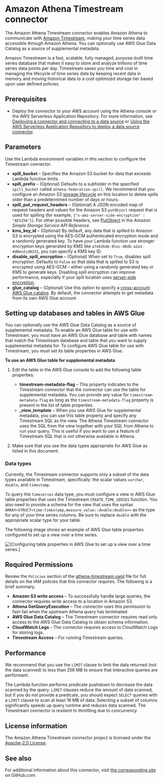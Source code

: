 # Amazon Athena Timestream connector<a name="connectors-timestream"></a>

The Amazon Athena Timestream connector enables Amazon Athena to communicate with [Amazon Timestream](http://aws.amazon.com/timestream/), making your time series data accessible through Amazon Athena\. You can optionally use AWS Glue Data Catalog as a source of supplemental metadata\.

Amazon Timestream is a fast, scalable, fully managed, purpose\-built time series database that makes it easy to store and analyze trillions of time series data points per day\. Timestream saves you time and cost in managing the lifecycle of time series data by keeping recent data in memory and moving historical data to a cost optimized storage tier based upon user defined policies\.

## Prerequisites<a name="connectors-timestream-prerequisites"></a>
+ Deploy the connector to your AWS account using the Athena console or the AWS Serverless Application Repository\. For more information, see [Deploying a connector and connecting to a data source](connect-to-a-data-source-lambda.md) or [Using the AWS Serverless Application Repository to deploy a data source connector](connect-data-source-serverless-app-repo.md)\.

## Parameters<a name="connectors-timestream-parameters"></a>

Use the Lambda environment variables in this section to configure the Timestream connector\.
+ **spill\_bucket** – Specifies the Amazon S3 bucket for data that exceeds Lambda function limits\.
+ **spill\_prefix** – \(Optional\) Defaults to a subfolder in the specified `spill_bucket` called `athena-federation-spill`\. We recommend that you configure an Amazon S3 [storage lifecycle](https://docs.aws.amazon.com/AmazonS3/latest/userguide/object-lifecycle-mgmt.html) on this location to delete spills older than a predetermined number of days or hours\.
+ **spill\_put\_request\_headers** – \(Optional\) A JSON encoded map of request headers and values for the Amazon S3 `putObject` request that is used for spilling \(for example, `{"x-amz-server-side-encryption" : "AES256"}`\)\. For other possible headers, see [PutObject](https://docs.aws.amazon.com/AmazonS3/latest/API/API_PutObject.html) in the *Amazon Simple Storage Service API Reference*\.
+ **kms\_key\_id** – \(Optional\) By default, any data that is spilled to Amazon S3 is encrypted using the AES\-GCM authenticated encryption mode and a randomly generated key\. To have your Lambda function use stronger encryption keys generated by KMS like `a7e63k4b-8loc-40db-a2a1-4d0en2cd8331`, you can specify a KMS key ID\.
+ **disable\_spill\_encryption** – \(Optional\) When set to `True`, disables spill encryption\. Defaults to `False` so that data that is spilled to S3 is encrypted using AES\-GCM – either using a randomly generated key or KMS to generate keys\. Disabling spill encryption can improve performance, especially if your spill location uses [server\-side encryption](https://docs.aws.amazon.com/AmazonS3/latest/userguide/serv-side-encryption.html)\.
+ **glue\_catalog** – \(Optional\) Use this option to specify a [cross\-account AWS Glue catalog](data-sources-glue-cross-account.md)\. By default, the connector attempts to get metadata from its own AWS Glue account\.

## Setting up databases and tables in AWS Glue<a name="connectors-timestream-setting-up-databases-and-tables-in-aws-glue"></a>

You can optionally use the AWS Glue Data Catalog as a source of supplemental metadata\. To enable an AWS Glue table for use with Timestream, you must have an AWS Glue database and table with names that match the Timestream database and table that you want to supply supplemental metadata for\. To configure AWS Glue table for use with Timestream, you must set its table properties in AWS Glue\.

**To use an AWS Glue table for supplemental metadata**

1. Edit the table in the AWS Glue console to add the following table properties:
   + **timestream\-metadata\-flag** – This property indicates to the Timestream connector that the connector can use the table for supplemental metadata\. You can provide any value for `timestream-metadata-flag` as long as the `timestream-metadata-flag` property is present in the list of table properties\.
   + **\_view\_template** – When you use AWS Glue for supplemental metadata, you can use this table property and specify any Timestream SQL as the view\. The Athena Timestream connector uses the SQL from the view together with your SQL from Athena to run your query\. This is useful if you want to use a feature of Timestream SQL that is not otherwise available in Athena\.

1. Make sure that you use the data types appropriate for AWS Glue as listed in this document\.

### Data types<a name="connectors-timestream-data-types"></a>

Currently, the Timestream connector supports only a subset of the data types available in Timestream, specifically: the scalar values `varchar`, `double`, and `timestamp`\.

To query the `timeseries` data type, you must configure a view in AWS Glue table properties that uses the Timestream `CREATE_TIME_SERIES` function\. You also need to provide a schema for the view that uses the syntax `ARRAY<STRUCT<time:timestamp,measure_value::double:double>>` as the type for any of your time series columns\. Be sure to replace `double` with the appropriate scalar type for your table\.

The following image shows an example of AWS Glue table properties configured to set up a view over a time series\.

![\[Configuring table properties in AWS Glue to set up a view over a time series.\]](http://docs.aws.amazon.com/athena/latest/ug/images/connectors-timestream-1.png)

## Required Permissions<a name="connectors-timestream-required-permissions"></a>

Review the `Policies` section of the [athena\-timestream\.yaml](https://github.com/awslabs/aws-athena-query-federation/blob/master/athena-timestream/athena-timestream.yaml) file for full details on the IAM policies that this connector requires\. The following is a brief summary\.
+ **Amazon S3 write access** – To successfully handle large queries, the connector requires write access to a location in Amazon S3\.
+ **Athena GetQueryExecution** – The connector uses this permission to fast\-fail when the upstream Athena query has terminated\.
+ **AWS Glue Data Catalog** – The Timestream connector requires read only access to the AWS Glue Data Catalog to obtain schema information\.
+ **CloudWatch Logs** – The connector requires access to CloudWatch Logs for storing logs\.
+ **Timestream Access** – For running Timestream queries\.

## Performance<a name="connectors-timestream-performance"></a>

We recommend that you use the `LIMIT` clause to limit the data returned \(not the data scanned\) to less than 256 MB to ensure that interactive queries are performant\.

The Lambda function performs predicate pushdown to decrease the data scanned by the query\. `LIMIT` clauses reduce the amount of data scanned, but if you do not provide a predicate, you should expect `SELECT` queries with a `LIMIT` clause to scan at least 16 MB of data\. Selecting a subset of columns significantly speeds up query runtime and reduces data scanned\. The Timestream connector is resilient to throttling due to concurrency\.

## License information<a name="connectors-timestream-license-information"></a>

The Amazon Athena Timestream connector project is licensed under the [Apache\-2\.0 License](https://www.apache.org/licenses/LICENSE-2.0.html)\.

## See also<a name="connectors-timestream-see-also"></a>

For additional information about this connector, visit [the corresponding site](https://github.com/awslabs/aws-athena-query-federation/tree/master/athena-timestream) on GitHub\.com\.